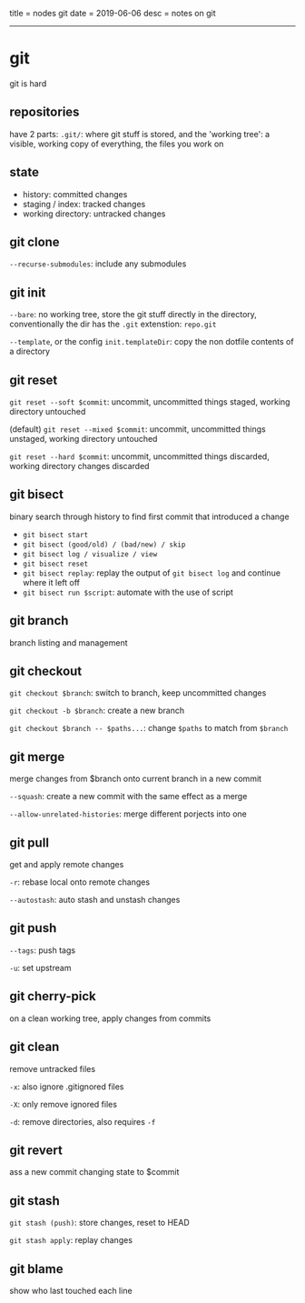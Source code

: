title = nodes git
date = 2019-06-06
desc = notes on git

---

# git

git is hard

## repositories

have 2 parts: `.git/`: where git stuff is stored,
and the 'working tree': a visible, working copy of everything, the files you work on

## state

- history: committed changes
- staging / index: tracked changes
- working directory: untracked changes

## git clone

`--recurse-submodules`: include any submodules

## git init

`--bare`: no working tree,
store the git stuff directly in the directory,
conventionally the dir has the `.git` extenstion: `repo.git`

`--template`, or the config `init.templateDir`:
copy the non dotfile contents of a directory

## git reset

`git reset --soft $commit`:
uncommit, uncommitted things staged, working directory untouched

(default) `git reset --mixed $commit`:
uncommit, uncommitted things unstaged, working directory untouched

`git reset --hard $commit`:
uncommit, uncommitted things discarded, working directory changes discarded

## git bisect

binary search through history to find first commit that introduced a change

- `git bisect start`
- `git bisect (good/old) / (bad/new) / skip`
- `git bisect log / visualize / view`
- `git bisect reset`
- `git bisect replay`: replay the output of `git bisect log` and continue where it left off
- `git bisect run $script`: automate with the use of script

## git branch

branch listing and management

## git checkout

`git checkout $branch`: switch to branch, keep uncommitted changes

`git checkout -b $branch`: create a new branch

`git checkout $branch -- $paths...`: change `$paths` to match from `$branch`

## git merge

merge changes from \$branch onto current branch in a new commit

`--squash`: create a new commit with the same effect as a merge

`--allow-unrelated-histories`: merge different porjects into one

## git pull

get and apply remote changes

`-r`: rebase local onto remote changes

`--autostash`: auto stash and unstash changes

## git push

`--tags`: push tags

`-u`: set upstream

## git cherry-pick

on a clean working tree,
apply changes from commits

## git clean

remove untracked files

`-x`: also ignore .gitignored files

`-X`: only remove ignored files

`-d`: remove directories, also requires `-f`

## git revert

ass a new commit changing state to \$commit

## git stash

`git stash (push)`: store changes, reset to HEAD

`git stash apply`: replay changes

## git blame

show who last touched each line
